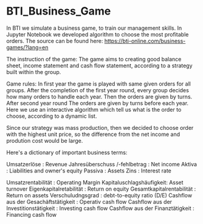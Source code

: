 # BTI_Business_Game
In BTI we simulate a business game, to train our management skills. In Jupyter Notebook we developed algorithm to choose the most profitable orders.
The source can be found here: https://bti-online.com/business-games/?lang=en

The instruction of the game:
The game aims to creating good balance sheet, income statement and cash flow statement, according to a strategy built within the group.

Game rules:
In first year the game is played with same given orders for all groups.
After the completion of the first year round, every group decides how many orders to handle each year. Then the orders are given by turns. After second year round The orders are given by turns before each year. Here we use an interactive algorithm which tell us what is the order to choose, according to a dynamic list.




Since our strategy was mass production, then we decided to choose order with the highest unit price, so the difference from the net income and prodution cost would be large.

Here's a dictionary of important business terms:


Umsatzerlöse : Revenue
Jahresüberschuss /-fehlbetrag : Net income
Aktiva : Liabilities and owner's equity
Passiva : Assets
Zins : Interest rate

Umsatzrentabilität : Operating Margin
Kapitaluschlagshäufigkeit: Asset turnover
Eigenkapitalretabilität : Return on equity
Gesamtkapitalrentabilität : Return on assets
Verschuludngsgrad : debt-to-equity ratio (D/E)
Cashflow aus der Gesachäftstätigkeit : Operativ cash flow
Cashflow aus der Investitionstätigkeit : Investing cash flow
Cashflow aus der Finanztätigkeit : Financing cash flow
